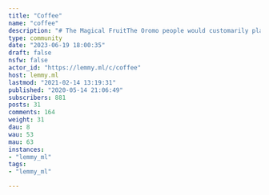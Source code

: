 ```yaml
---
title: "Coffee" 
name: "coffee"
description: "# The Magical FruitThe Oromo people would customarily plant a coffee tree on the graves of powerful sorcerers. They believed that the first coffee bush sprang up from the tears that the god of heaven shed over the corpse of a dead sorcerer."
type: community
date: "2023-06-19 18:00:35"
draft: false
nsfw: false
actor_id: "https://lemmy.ml/c/coffee"
host: lemmy.ml
lastmod: "2021-02-14 13:19:31"
published: "2020-05-14 21:06:49"
subscribers: 881
posts: 31
comments: 164
weight: 31
dau: 8
wau: 53
mau: 63
instances:
- "lemmy_ml"
tags: 
- "lemmy_ml"

---
```

